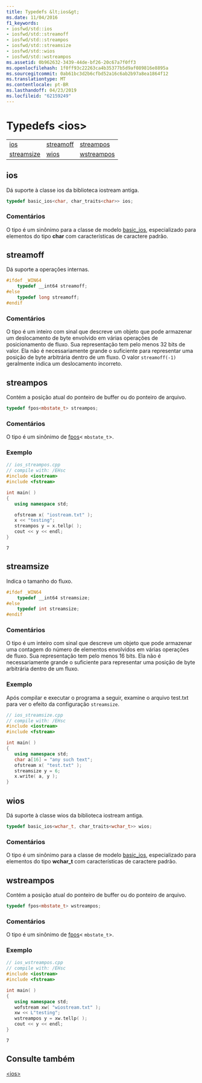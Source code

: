 ```yaml
---
title: Typedefs &lt;ios&gt;
ms.date: 11/04/2016
f1_keywords:
- iosfwd/std::ios
- iosfwd/std::streamoff
- iosfwd/std::streampos
- iosfwd/std::streamsize
- iosfwd/std::wios
- iosfwd/std::wstreampos
ms.assetid: 0b962632-3439-44de-bf26-20c67a7f0ff3
ms.openlocfilehash: 1f0ff93c22263ca4b35377b5d9af089816e8895a
ms.sourcegitcommit: 0ab61bc3d2b6cfbd52a16c6ab2b97a8ea1864f12
ms.translationtype: MT
ms.contentlocale: pt-BR
ms.lasthandoff: 04/23/2019
ms.locfileid: "62159249"
---
```

# <a name="ltiosgt-typedefs"></a>Typedefs &lt;ios&gt;

||||
|-|-|-|
|[ios](#ios)|[streamoff](#streamoff)|[streampos](#streampos)|
|[streamsize](#streamsize)|[wios](#wios)|[wstreampos](#wstreampos)|

## <a name="ios"></a>  ios

Dá suporte à classe ios da biblioteca iostream antiga.

```cpp
typedef basic_ios<char, char_traits<char>> ios;
```

### <a name="remarks"></a>Comentários

O tipo é um sinônimo para a classe de modelo [basic_ios](../standard-library/basic-ios-class.md), especializado para elementos do tipo **char** com características de caractere padrão.

## <a name="streamoff"></a>  streamoff

Dá suporte a operações internas.

```cpp
#ifdef _WIN64
    typedef __int64 streamoff;
#else
    typedef long streamoff;
#endif
```

### <a name="remarks"></a>Comentários

O tipo é um inteiro com sinal que descreve um objeto que pode armazenar um deslocamento de byte envolvido em várias operações de posicionamento de fluxo. Sua representação tem pelo menos 32 bits de valor. Ela não é necessariamente grande o suficiente para representar uma posição de byte arbitrária dentro de um fluxo. O valor `streamoff(-1)` geralmente indica um deslocamento incorreto.

## <a name="streampos"></a>  streampos

Contém a posição atual do ponteiro de buffer ou do ponteiro de arquivo.

```cpp
typedef fpos<mbstate_t> streampos;
```

### <a name="remarks"></a>Comentários

O tipo é um sinônimo de [fpos](../standard-library/fpos-class.md)< `mbstate_t`>.

### <a name="example"></a>Exemplo

```cpp
// ios_streampos.cpp
// compile with: /EHsc
#include <iostream>
#include <fstream>

int main( )
{
   using namespace std;

   ofstream x( "iostream.txt" );
   x << "testing";
   streampos y = x.tellp( );
   cout << y << endl;
}
```

```Output
7
```

## <a name="streamsize"></a>  streamsize

Indica o tamanho do fluxo.

```cpp
#ifdef _WIN64
    typedef __int64 streamsize;
#else
    typedef int streamsize;
#endif
```

### <a name="remarks"></a>Comentários

O tipo é um inteiro com sinal que descreve um objeto que pode armazenar uma contagem do número de elementos envolvidos em várias operações de fluxo. Sua representação tem pelo menos 16 bits. Ela não é necessariamente grande o suficiente para representar uma posição de byte arbitrária dentro de um fluxo.

### <a name="example"></a>Exemplo

Após compilar e executar o programa a seguir, examine o arquivo test.txt para ver o efeito da configuração `streamsize`.

```cpp
// ios_streamsize.cpp
// compile with: /EHsc
#include <iostream>
#include <fstream>

int main( )
{
   using namespace std;
   char a[16] = "any such text";
   ofstream x( "test.txt" );
   streamsize y = 6;
   x.write( a, y );
}
```

## <a name="wios"></a>  wios

Dá suporte à classe wios da biblioteca iostream antiga.

```cpp
typedef basic_ios<wchar_t, char_traits<wchar_t>> wios;
```

### <a name="remarks"></a>Comentários

O tipo é um sinônimo para a classe de modelo [basic_ios](../standard-library/basic-ios-class.md), especializado para elementos do tipo **wchar_t** com características de caractere padrão.

## <a name="wstreampos"></a>  wstreampos

Contém a posição atual do ponteiro de buffer ou do ponteiro de arquivo.

```cpp
typedef fpos<mbstate_t> wstreampos;
```

### <a name="remarks"></a>Comentários

O tipo é um sinônimo de [fpos](../standard-library/fpos-class.md)< `mbstate_t`>.

### <a name="example"></a>Exemplo

```cpp
// ios_wstreampos.cpp
// compile with: /EHsc
#include <iostream>
#include <fstream>

int main( )
{
   using namespace std;
   wofstream xw( "wiostream.txt" );
   xw << L"testing";
   wstreampos y = xw.tellp( );
   cout << y << endl;
}
```

```Output
7
```

## <a name="see-also"></a>Consulte também

[\<ios>](../standard-library/ios.md)<br/>
